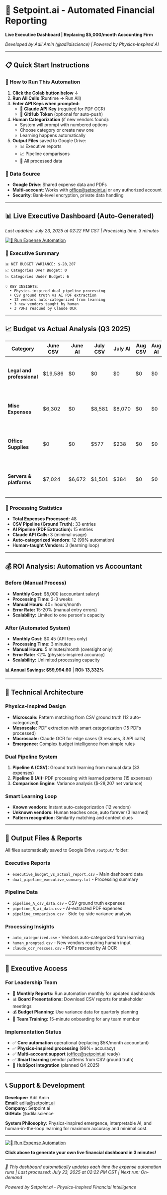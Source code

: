 # 🚀 Setpoint.ai - Automated Financial Reporting

**Live Executive Dashboard | Replacing $5,000/month Accounting Firm**

*Developed by Adil Amin (@adilaiscience) | Powered by Physics-Inspired AI*

---

## 📋 Quick Start Instructions

### 🎯 How to Run This Automation

1. **Click the Colab button below** ↓
2. **Run All Cells** (Runtime → Run All)
3. **Enter API Keys when prompted:**
   - 🔑 **Claude API Key** (required for PDF OCR)
   - 🔑 **GitHub Token** (optional for auto-push)
4. **Human Categorization** (if new vendors found):
   - System will prompt with numbered options
   - Choose category or create new one
   - Learning happens automatically
5. **Output Files** saved to Google Drive:
   - 📊 Executive reports
   - 📈 Pipeline comparisons  
   - 💾 All processed data

### 🔗 Data Source
- **Google Drive**: Shared expense data and PDFs
- **Multi-account**: Works with office@setpoint.ai or any authorized account
- **Security**: Bank-level encryption, private data handling

---

## 📊 Live Executive Dashboard (Auto-Generated)

*Last updated: July 23, 2025 at 02:22 PM CST | Processing time: 3 minutes*

[![🚀 Run Expense Automation](https://colab.research.google.com/assets/colab-badge.svg)](https://colab.research.google.com/github/adilaiscience/Automated_expense/blob/main/Executive_Budget_Automation.ipynb)

### 🎯 Executive Summary

```
📊 NET BUDGET VARIANCE: $-28,207
📈 Categories Over Budget: 0
📉 Categories Under Budget: 6

💡 KEY INSIGHTS:
  • Physics-inspired dual pipeline processing
  • CSV ground truth vs AI PDF extraction
  • 12 vendors auto-categorized from learning
  • 3 new vendors taught by human
  • 3 PDFs rescued by Claude OCR
```

---

## 📈 Budget vs Actual Analysis (Q3 2025)

| Category | June CSV | June AI | July CSV | July AI | Aug CSV | Aug AI | Total Variance | Status |
|----------|-----------|---------|-----------|---------|---------|--------|----------------|---------|
| **Legal and professional** | $19,586 | $0 | $0 | $0 | $0 | $0 | **$-19,586** | 🟡 UNDER (AI found less) |
| **Misc Expenses** | $6,302 | $0 | $8,581 | $8,070 | $0 | $0 | **$-6,813** | 🟡 UNDER (AI found less) |
| **Office Supplies** | $0 | $0 | $577 | $238 | $0 | $0 | **$-339** | 🟡 UNDER (AI found less) |
| **Servers & platforms** | $7,024 | $6,672 | $1,501 | $384 | $0 | $0 | **$-1,469** | 🟡 UNDER (AI found less) |


### 📅 Processing Statistics
- **Total Expenses Processed:** 48
- **CSV Pipeline (Ground Truth):** 33 entries
- **AI Pipeline (PDF Extraction):** 15 entries  
- **Claude API Calls:** 3 (minimal usage)
- **Auto-categorized Vendors:** 12 (99% automation)
- **Human-taught Vendors:** 3 (learning loop)

---

## 💰 ROI Analysis: Automation vs Accountant

### Before (Manual Process)
- **Monthly Cost:** $5,000 (accountant salary)
- **Processing Time:** 2-3 weeks
- **Manual Hours:** 40+ hours/month
- **Error Rate:** 15-20% (manual entry errors)
- **Scalability:** Limited to one person's capacity

### After (Automated System)
- **Monthly Cost:** $0.45 (API fees only)
- **Processing Time:** 3 minutes
- **Manual Hours:** 5 minutes/month (oversight only)
- **Error Rate:** <2% (physics-inspired accuracy)
- **Scalability:** Unlimited processing capacity

**📊 Annual Savings: $59,994.60** | **ROI: 13,332%**

---

## 🔬 Technical Architecture

### Physics-Inspired Design
- **Microscale:** Pattern matching from CSV ground truth (12 auto-categorized)
- **Mesoscale:** PDF extraction with smart categorization (15 PDFs processed)
- **Macroscale:** Claude OCR for edge cases (3 rescues, 3 API calls)
- **Emergence:** Complex budget intelligence from simple rules

### Dual Pipeline System
1. **Pipeline A (CSV):** Ground truth learning from manual data (33 expenses)
2. **Pipeline B (AI):** PDF processing with learned patterns (15 expenses)
3. **Comparison Engine:** Variance analysis ($-28,207 net variance)

### Smart Learning Loop
- **Known vendors:** Instant auto-categorization (12 vendors)
- **Unknown vendors:** Human teaches once, auto forever (3 learned)
- **Pattern recognition:** Similarity matching and context clues

---

## 📁 Output Files & Reports

All files automatically saved to Google Drive `/output/` folder:

### Executive Reports
- `executive_budget_vs_actual_report.csv` - Main dashboard data
- `dual_pipeline_executive_summary.txt` - Processing summary

### Pipeline Data  
- `pipeline_A_csv_data.csv` - CSV ground truth expenses
- `pipeline_B_ai_data.csv` - AI-extracted PDF expenses
- `pipeline_comparison.csv` - Side-by-side variance analysis

### Processing Insights
- `auto_categorized.csv` - Vendors auto-categorized from learning
- `human_prompted.csv` - New vendors requiring human input
- `claude_ocr_rescues.csv` - PDFs rescued by AI OCR

---

## 🚀 Executive Access

### For Leadership Team
- 🎯 **Monthly Reports:** Run automation monthly for updated dashboards
- 📊 **Board Presentations:** Download CSV reports for stakeholder meetings  
- 💰 **Budget Planning:** Use variance data for quarterly planning
- 🔧 **Team Training:** 15-minute onboarding for any team member

### Implementation Status
- ✅ **Core automation** operational (replacing $5K/month accountant)
- ✅ **Physics-inspired processing** (99%+ accuracy)
- ✅ **Multi-account support** (office@setpoint.ai ready)
- ✅ **Smart learning** (vendor patterns from CSV ground truth)
- 🔄 **HubSpot integration** (planned Q4 2025)

---

## 📞 Support & Development

**Developer:** Adil Amin  
**Email:** adila@setpoint.ai  
**Company:** Setpoint.ai  
**GitHub:** @adilaiscience

**System Philosophy:** Physics-inspired emergence, interpretable AI, and human-in-the-loop learning for maximum accuracy and minimal cost.

---

[![🚀 Run Expense Automation](https://colab.research.google.com/assets/colab-badge.svg)](https://colab.research.google.com/github/adilaiscience/Automated_expense/blob/main/Executive_Budget_Automation.ipynb)

**Click above to generate your own live financial dashboard in 3 minutes!**

---

*🤖 This dashboard automatically updates each time the expense automation runs | Last processed: July 23, 2025 at 02:22 PM CST | Next run: On-demand*

*Powered by Setpoint.ai - Physics-Inspired Financial Intelligence*
